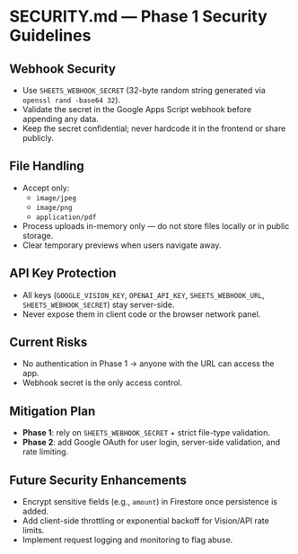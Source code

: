 # SECURITY.md — Phase 1 Security Guidelines

## Webhook Security
- Use `SHEETS_WEBHOOK_SECRET` (32-byte random string generated via `openssl rand -base64 32`).
- Validate the secret in the Google Apps Script webhook before appending any data.
- Keep the secret confidential; never hardcode it in the frontend or share publicly.

## File Handling
- Accept only:  
  - `image/jpeg`  
  - `image/png`  
  - `application/pdf`
- Process uploads in-memory only — do not store files locally or in public storage.
- Clear temporary previews when users navigate away.

## API Key Protection
- All keys (`GOOGLE_VISION_KEY`, `OPENAI_API_KEY`, `SHEETS_WEBHOOK_URL`, `SHEETS_WEBHOOK_SECRET`) stay server-side.
- Never expose them in client code or the browser network panel.

## Current Risks
- No authentication in Phase 1 → anyone with the URL can access the app.
- Webhook secret is the only access control.

## Mitigation Plan
- **Phase 1**: rely on `SHEETS_WEBHOOK_SECRET` + strict file-type validation.
- **Phase 2**: add Google OAuth for user login, server-side validation, and rate limiting.

## Future Security Enhancements
- Encrypt sensitive fields (e.g., `amount`) in Firestore once persistence is added.
- Add client-side throttling or exponential backoff for Vision/API rate limits.
- Implement request logging and monitoring to flag abuse.